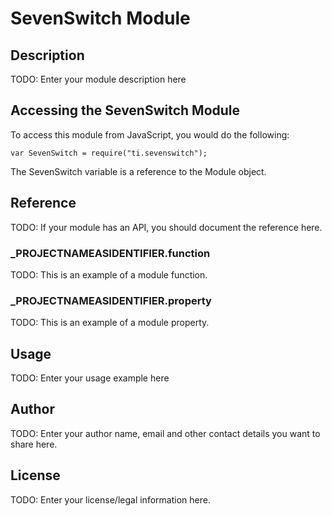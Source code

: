 # SevenSwitch Module

## Description

TODO: Enter your module description here

## Accessing the SevenSwitch Module

To access this module from JavaScript, you would do the following:

	var SevenSwitch = require("ti.sevenswitch");

The SevenSwitch variable is a reference to the Module object.	

## Reference

TODO: If your module has an API, you should document
the reference here.

### ___PROJECTNAMEASIDENTIFIER__.function

TODO: This is an example of a module function.

### ___PROJECTNAMEASIDENTIFIER__.property

TODO: This is an example of a module property.

## Usage

TODO: Enter your usage example here

## Author

TODO: Enter your author name, email and other contact
details you want to share here. 

## License

TODO: Enter your license/legal information here.
